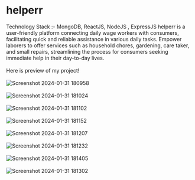 # helperr

Technology Stack :- MongoDB, ReactJS, NodeJS , ExpressJS
helperr is a user-friendly platform connecting daily wage workers with consumers, facilitating quick and reliable assistance in various daily tasks. Empower laborers to offer services such as household chores, gardening, care taker, and small repairs, streamlining the process for consumers seeking immediate help in their day-to-day lives.
<br></br>
Here is preview of my project!
<br></br>
![Screenshot 2024-01-31 180958](https://github.com/Anushkajoshii/helperr/assets/89680319/94ef77ae-265b-43f6-9215-f046595ec733)
<br></br>
![Screenshot 2024-01-31 181024](https://github.com/Anushkajoshii/helperr/assets/89680319/7e1cd000-a392-4095-abbd-5b1347d9e4ce)
<br></br>
![Screenshot 2024-01-31 181102](https://github.com/Anushkajoshii/helperr/assets/89680319/94fe7317-cb48-48a9-bb76-530bd53382f0)
<br></br>
![Screenshot 2024-01-31 181152](https://github.com/Anushkajoshii/helperr/assets/89680319/ac7d7086-d471-49aa-87d3-84e0c1f20b4c)
<br></br>
![Screenshot 2024-01-31 181207](https://github.com/Anushkajoshii/helperr/assets/89680319/ac806863-7391-4d4c-bf9d-8477493d7a0c)
<br></br>
![Screenshot 2024-01-31 181232](https://github.com/Anushkajoshii/helperr/assets/89680319/62e7a6d5-264b-4110-ace5-fda6f51630f9)
<br></br>
![Screenshot 2024-01-31 181405](https://github.com/Anushkajoshii/helperr/assets/89680319/bc6c94a9-c0f8-44f0-babb-ffd8ce79ef2a)
<br></br>
![Screenshot 2024-01-31 181302](https://github.com/Anushkajoshii/helperr/assets/89680319/960922ac-ab96-4094-b86a-aba1f35c4dff)
<br></br>


